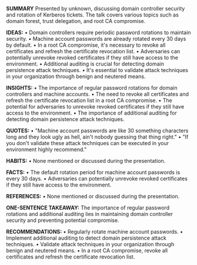 **SUMMARY**
Presented by unknown, discussing domain controller security and rotation of Kerberos tickets. The talk covers various topics such as domain forest, trust delegation, and root CA compromise.

**IDEAS:**
• Domain controllers require periodic password rotations to maintain security.
• Machine account passwords are already rotated every 30 days by default.
• In a root CA compromise, it's necessary to revoke all certificates and refresh the certificate revocation list.
• Adversaries can potentially unrevoke revoked certificates if they still have access to the environment.
• Additional auditing is crucial for detecting domain persistence attack techniques.
• It's essential to validate attack techniques in your organization through benign and neutered means.

**INSIGHTS:**
• The importance of regular password rotations for domain controllers and machine accounts.
• The need to revoke all certificates and refresh the certificate revocation list in a root CA compromise.
• The potential for adversaries to unrevoke revoked certificates if they still have access to the environment.
• The importance of additional auditing for detecting domain persistence attack techniques.

**QUOTES:**
• "Machine account passwords are like 30 something characters long and they look ugly as hell, ain't nobody guessing that thing right."
• "If you don't validate these attack techniques can be executed in your environment highly recommend."

**HABITS:**
• None mentioned or discussed during the presentation.

**FACTS:**
• The default rotation period for machine account passwords is every 30 days.
• Adversaries can potentially unrevoke revoked certificates if they still have access to the environment.

**REFERENCES:**
• None mentioned or discussed during the presentation.

**ONE-SENTENCE TAKEAWAY:**
The importance of regular password rotations and additional auditing lies in maintaining domain controller security and preventing potential compromise.

**RECOMMENDATIONS:**
• Regularly rotate machine account passwords.
• Implement additional auditing to detect domain persistence attack techniques.
• Validate attack techniques in your organization through benign and neutered means.
• In a root CA compromise, revoke all certificates and refresh the certificate revocation list.


